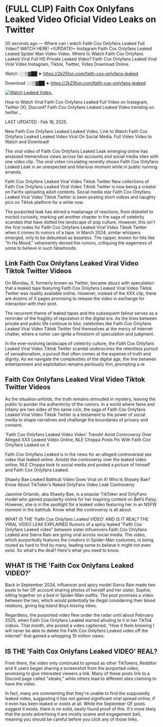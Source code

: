 # (FULL CLIP) Faith Cox Onlyfans Leaked Video Oficial Video Leaks on Twitter

30 seconds ago — Where can i watch Faith Cox Onlyfans Leaked Full Video? WATCH HERE! +(UPDATE)~ Instagram Faith Cox Onlyfans Leaked Leaked Spider Man Video Video. Where to Watch Faith Cox Onlyfans Leaked Viral Full HD Private Leaked Video? Faith Cox Onlyfans Leaked Viral Viral Video Instagram, Tiktok, Twitter, Video Download Online.

Watch ░░▒▓██ ➤ https://2k25fun.com/faith-cox-onlyfans-leaked

Download ░░▒▓██ ➤ https://2k25fun.com/faith-cox-onlyfans-leaked

[![Watch Leaked Video.](https://miro.medium.com/v2/resize:fit:828/format:webp/1*cilzJN44JGOrTw9NJCrNHA.gif "Watch Leaked Video")](https://2k25fun.com/faith-cox-onlyfans-leaked)

How to Watch Viral Faith Cox Onlyfans Leaked Full Video on Instagram, Twitter (X), Discord? Faith Cox Onlyfans Leaked Leaked Video trending on twitter...

LAST UPDATED : Feb 16, 2025.

New Faith Cox Onlyfans Leaked Leaked Video, Link to Watch Faith Cox Onlyfans Leaked Leaked Video Viral On Social Media. Full Video Video to Watch and Download!

The viral video of Faith Cox Onlyfans Leaked Leak emerging online has amassed tremendous views across fan accounts and social media sites with one video clip. The viral video circulating recently shows Faith Cox Onlyfans Leaked Leak in an unexpected and hilarious moment while in public running errands.

Faith Cox Onlyfans Leaked Viral Video Tiktok Twitter New collections of Faith Cox Onlyfans Leaked Viral Video Tiktok Twitter is now being a creator on Fanfix uploading adult contents. Social media star Faith Cox Onlyfans Leaked Viral Video Tiktok Twitter is been posting short videos and naughty pics on Tiktok platform for a while now.

The purported leak has stirred a maelanage of reactions, from disbelief to morbid curiosity, marking yet another chapter in the saga of celebrity scandals that have dotted the landscape of pop culture. However, this isn't the first rodeo for Faith Cox Onlyfans Leaked Viral Video Tiktok Twitter when it comes to rumors of a tape. In March 2024, similar whispers emerged, only to be debunked as baseless. The rapper, known for hits like "In Ha Mood," vehemently denied the rumors, critiquing the eagerness of some to believe in such falsehoods.

## Link Faith Cox Onlyfans Leaked Viral Video Tiktok Twitter Videos

On Monday, X, formerly known as Twitter, became abuzz with speculation that a leaked tape featuring Faith Cox Onlyfans Leaked Viral Video Tiktok Twitter was readily available online. However, instead of the XXX clip, there are dozens of X pages promising to release the video in exchange for interaction with their post.

The recurrent theme of leaked tapes and the subsequent fallout serves as a reminder of the fragility of reputation in the digital era. As the lines between private and public life continue to blur, celebrities like Faith Cox Onlyfans Leaked Viral Video Tiktok Twitter find themselves at the mercy of internet chatter, where a rumor can ignite a firestorm of speculation and judgment.

In the ever-evolving landscape of celebrity culture, the Faith Cox Onlyfans Leaked Viral Video Tiktok Twitter scandal underscores the relentless pursuit of sensationalism, a pursuit that often comes at the expense of truth and dignity. As we navigate the complexities of the digital age, the line between entertainment and exploitation remains perilously thin, prompting a re

##  Faith Cox Onlyfans Leaked Viral Video Tiktok Twitter Videos

As the situation unfolds, the truth remains shrouded in mystery, leaving the public to ponder the authenticity of the rumors. In a world where fame and infamy are two sides of the same coin, the saga of Faith Cox Onlyfans Leaked Viral Video Tiktok Twitter is a testament to the power of social media to shape narratives and challenge the boundaries of privacy and consent.

'Faith Cox Onlyfans Leaked Video Video' Trends! Amid Controversy Over Alleged XXX Leaked Video Online, NLE Choppa Posts Pic With Faith Cox Onlyfans Leaked on X

Faith Cox Onlyfans Leaked is in the news for an alleged controversial sex video that leaked online. Amidst the controversy over the leaked video online, NLE Choppa took to social media and posted a picture of himself and Faith Cox Onlyfans Leaked.

Shawty Bae Leaked Bathtub Video Goes Viral on X! Who Is Shawty Bae? Know About TikToker’s Naked OnlyFans Video Leak Controversy

Jasmine Orlando, aka Shawty Bae, is a popular TikToker and OnlyFans model who gained popularity online for her inspiring content on Bell’s Palsy. However, she is in the spotlight for a leaked video featuring her in an NSFW moment in the bathtub. Know what the controversy is all about.

WHAT IS THE 'Faith Cox Onlyfans Leaked VIDEO' AND IS IT REAL? THE VIRAL VIDEO LEAK EXPLAINED Rumors of a spicy leaked "Faith Cox Onlyfans Leaked video" between sister influencers Faith Cox Onlyfans Leaked and Sierra Rain are going viral across social media. The video, which purportedly features the creators in Spider-Man costumes, is being touted as hard to find by many, leading some to believe it might not even exist. So what's the deal? Here's what you need to know.

## WHAT IS THE 'Faith Cox Onlyfans Leaked VIDEO?'

Back in September 2024, influencer and spicy model Sierra Rain made two posts to her OF account sharing photos of herself and her sister, Sophie, sitting together on a bed in Spider-Man outfits. The post promises a video between the two, which would potentially be illegal considering their blood relations, giving big Island Boys kissing vibes.

Regardless, the purported video flew under the radar until about February 2025, when Faith Cox Onlyfans Leaked started alluding to it in her TikTok videos. That month, she posted a video captioned, "How it feels knowing I will never be able to delete the Faith Cox Onlyfans Leaked video off the internet" that gained a whopping 10 million views.

## IS THE 'Faith Cox Onlyfans Leaked VIDEO' REAL?

From there, the video only continued to spread as other TikTokers, Redditor and X users began sharing a screenshot from the purported video, promising to give interested viewers a link. Many of these posts link to a Discord page called "xleaks," while others lead to different sites claiming to have the video.

In fact, many are commenting that they're unable to find the supposedly leaked video, suggesting it has not gained significant viral spread online, if it even has been leaked or exists at all. While the September OF posts suggest it exists, there is no solid, easily found proof of this. It's more likely that the posts advertising it are mostly scams and engagement bait, meaning you should be careful before you click any of those links.